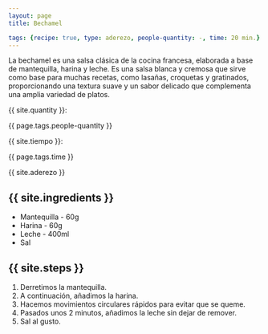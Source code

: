 ```yaml
---
layout: page
title: Bechamel

tags: {recipe: true, type: aderezo, people-quantity: -, time: 20 min.}
---
```


<p class="recipe-description">La bechamel es una salsa clásica de la cocina francesa, elaborada a base de mantequilla, harina y leche. Es una salsa blanca y cremosa que sirve como base para muchas recetas, como lasañas, croquetas y gratinados, proporcionando una textura suave y un sabor delicado que complementa una amplia variedad de platos.</p>

<div class="recipe-information">
  <div><p>{{ site.quantity }}:</p> {{ page.tags.people-quantity }}</div>
  <div><p>{{ site.tiempo }}:</p> {{ page.tags.time }}</div>
  <div><p class="aderezo">{{ site.aderezo }}</p></div>
</div>

## {{ site.ingredients }}

  *   Mantequilla - 60g
  *   Harina - 60g
  *   Leche - 400ml
  *   Sal

## {{ site.steps }}

1. Derretimos la mantequilla.
2. A continuación, añadimos la harina.
3. Hacemos movimientos circulares rápidos para evitar que se queme.
4. Pasados unos 2 minutos, añadimos la leche sin dejar de remover.
5. Sal al gusto.